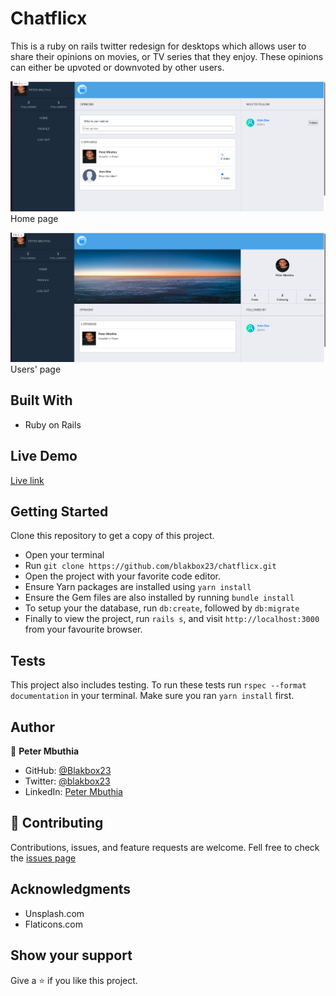 # Chatflicx
This is a ruby on rails twitter redesign for desktops which allows user to share their opinions on movies, or TV series that they enjoy. These opinions can either be upvoted or downvoted by other users.

![screenshot](app/assets/Homepage.png)
Home page


![screenshot](app/assets/Userspage.png)
Users' page

## Built With
- Ruby on Rails


## Live Demo
[Live link](https://secret-atoll-58969.herokuapp.com/)


## Getting Started
Clone this repository to get a copy of this project. 
- Open your terminal
- Run `git clone https://github.com/blakbox23/chatflicx.git`
- Open the project with your favorite code editor.
- Ensure Yarn packages are installed using `yarn install`
- Ensure the Gem files are also installed by running `bundle install`
- To setup your the database, run `db:create`, followed by `db:migrate`
- Finally to view the project, run `rails s`, and visit `http://localhost:3000` from your favourite browser.

## Tests
This project also includes testing. To run these tests run  `rspec --format documentation` in your terminal. Make sure you ran `yarn install` first.

## Author

👤 **Peter Mbuthia**

- GitHub: [@Blakbox23](https://github.com/blakbox23)
- Twitter: [@blakbox23](https://twitter.com/blakbox23)
- LinkedIn: [Peter Mbuthia](https://www.linkedin.com/in/peter-mbuthia)

## 🤝 Contributing
Contributions, issues, and feature requests are welcome.
Fell free to check the [issues page](https://github.com/blakbox23/chatflicx/issues)

## Acknowledgments
- Unsplash.com
- Flaticons.com

## Show your support
Give a ⭐ if you like this project.
